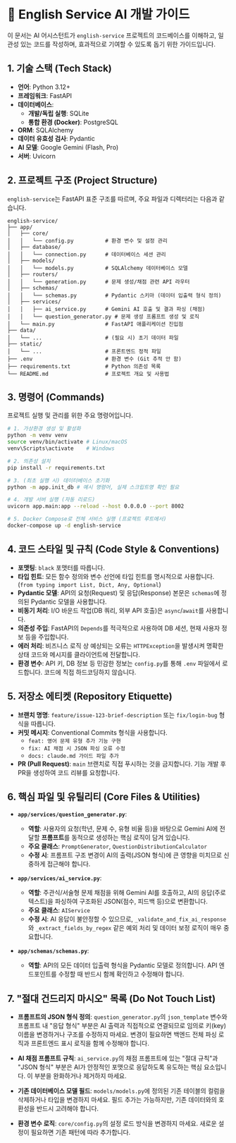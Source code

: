 # 🤖 English Service AI 개발 가이드

이 문서는 AI 어시스턴트가 `english-service` 프로젝트의 코드베이스를 이해하고, 일관성 있는 코드를 작성하며, 효과적으로 기여할 수 있도록 돕기 위한 가이드입니다.

## 1. 기술 스택 (Tech Stack)

- **언어**: Python 3.12+
- **프레임워크**: FastAPI
- **데이터베이스**:
  - **개발/독립 실행**: SQLite
  - **통합 환경 (Docker)**: PostgreSQL
- **ORM**: SQLAlchemy
- **데이터 유효성 검사**: Pydantic
- **AI 모델**: Google Gemini (Flash, Pro)
- **서버**: Uvicorn

## 2. 프로젝트 구조 (Project Structure)

`english-service`는 FastAPI 표준 구조를 따르며, 주요 파일과 디렉터리는 다음과 같습니다.

```
english-service/
├── app/
│   ├── core/
│   │   └── config.py          # 환경 변수 및 설정 관리
│   ├── database/
│   │   └── connection.py      # 데이터베이스 세션 관리
│   ├── models/
│   │   └── models.py          # SQLAlchemy 데이터베이스 모델
│   ├── routers/
│   │   └── generation.py      # 문제 생성/채점 관련 API 라우터
│   ├── schemas/
│   │   └── schemas.py         # Pydantic 스키마 (데이터 입출력 형식 정의)
│   ├── services/
│   │   ├── ai_service.py      # Gemini AI 호출 및 결과 파싱 (채점)
│   │   └── question_generator.py # 문제 생성 프롬프트 생성 및 로직
│   └── main.py                # FastAPI 애플리케이션 진입점
├── data/
│   └── ...                    # (필요 시) 초기 데이터 파일
├── static/
│   └── ...                    # 프론트엔드 정적 파일
├── .env                       # 환경 변수 (Git 추적 안 함)
├── requirements.txt           # Python 의존성 목록
└── README.md                  # 프로젝트 개요 및 사용법
```

## 3. 명령어 (Commands)

프로젝트 실행 및 관리를 위한 주요 명령어입니다.

```bash
# 1. 가상환경 생성 및 활성화
python -m venv venv
source venv/bin/activate # Linux/macOS
venv\Scripts\activate    # Windows

# 2. 의존성 설치
pip install -r requirements.txt

# 3. (최초 실행 시) 데이터베이스 초기화
python -m app.init_db # 예시 명령어, 실제 스크립트명 확인 필요

# 4. 개발 서버 실행 (자동 리로드)
uvicorn app.main:app --reload --host 0.0.0.0 --port 8002

# 5. Docker Compose로 전체 서비스 실행 (프로젝트 루트에서)
docker-compose up -d english-service
```

## 4. 코드 스타일 및 규칙 (Code Style & Conventions)

- **포맷팅**: `black` 포맷터를 따릅니다.
- **타입 힌트**: 모든 함수 정의와 변수 선언에 타입 힌트를 명시적으로 사용합니다. (`from typing import List, Dict, Any, Optional`)
- **Pydantic 모델**: API의 요청(Request) 및 응답(Response) 본문은 `schemas`에 정의된 Pydantic 모델을 사용합니다.
- **비동기 처리**: I/O 바운드 작업(DB 쿼리, 외부 API 호출)은 `async`/`await`를 사용합니다.
- **의존성 주입**: FastAPI의 `Depends`를 적극적으로 사용하여 DB 세션, 현재 사용자 정보 등을 주입합니다.
- **에러 처리**: 비즈니스 로직 상 예상되는 오류는 `HTTPException`을 발생시켜 명확한 상태 코드와 메시지를 클라이언트에 전달합니다.
- **환경 변수**: API 키, DB 정보 등 민감한 정보는 `config.py`를 통해 `.env` 파일에서 로드합니다. 코드에 직접 하드코딩하지 않습니다.

## 5. 저장소 에티켓 (Repository Etiquette)

- **브랜치 명명**: `feature/issue-123-brief-description` 또는 `fix/login-bug` 형식을 따릅니다.
- **커밋 메시지**: Conventional Commits 형식을 사용합니다.
  - `feat: 영어 문제 유형 추가 기능 구현`
  - `fix: AI 채점 시 JSON 파싱 오류 수정`
  - `docs: claude.md 가이드 파일 추가`
- **PR (Pull Request)**: `main` 브랜치로 직접 푸시하는 것을 금지합니다. 기능 개발 후 PR을 생성하여 코드 리뷰를 요청합니다.

## 6. 핵심 파일 및 유틸리티 (Core Files & Utilities)

- **`app/services/question_generator.py`**:
  - **역할**: 사용자의 요청(학년, 문제 수, 유형 비율 등)을 바탕으로 Gemini AI에 전달할 **프롬프트**를 동적으로 생성하는 핵심 로직이 담겨 있습니다.
  - **주요 클래스**: `PromptGenerator`, `QuestionDistributionCalculator`
  - **수정 시**: 프롬프트 구조 변경이 AI의 출력(JSON 형식)에 큰 영향을 미치므로 신중하게 접근해야 합니다.

- **`app/services/ai_service.py`**:
  - **역할**: 주관식/서술형 문제 채점을 위해 Gemini AI를 호출하고, AI의 응답(주로 텍스트)을 파싱하여 구조화된 JSON(점수, 피드백 등)으로 변환합니다.
  - **주요 클래스**: `AIService`
  - **수정 시**: AI 응답이 불안정할 수 있으므로, `_validate_and_fix_ai_response` 와 `_extract_fields_by_regex` 같은 예외 처리 및 데이터 보정 로직이 매우 중요합니다.

- **`app/schemas/schemas.py`**:
  - **역할**: API의 모든 데이터 입출력 형식을 Pydantic 모델로 정의합니다. API 엔드포인트를 수정할 때 반드시 함께 확인하고 수정해야 합니다.

## 7. "절대 건드리지 마시오" 목록 (Do Not Touch List)

- **프롬프트의 JSON 형식 정의**: `question_generator.py`의 `json_template` 변수와 프롬프트 내 "응답 형식" 부분은 AI 출력과 직접적으로 연결되므로 임의로 키(key) 이름을 변경하거나 구조를 수정하지 마세요. 변경이 필요하면 백엔드 전체 파싱 로직과 프론트엔드 표시 로직을 함께 수정해야 합니다.

- **AI 채점 프롬프트 규칙**: `ai_service.py`의 채점 프롬프트에 있는 "절대 규칙"과 "JSON 형식" 부분은 AI가 안정적인 포맷으로 응답하도록 유도하는 핵심 요소입니다. 이 부분을 완화하거나 제거하지 마세요.

- **기존 데이터베이스 모델 필드**: `models/models.py`에 정의된 기존 테이블의 컬럼을 삭제하거나 타입을 변경하지 마세요. 필드 추가는 가능하지만, 기존 데이터와의 호환성을 반드시 고려해야 합니다.

- **환경 변수 로직**: `core/config.py`의 설정 로드 방식을 변경하지 마세요. 새로운 설정이 필요하면 기존 패턴에 따라 추가합니다.